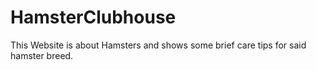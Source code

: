 # HamsterClubhouse
This Website is about Hamsters and shows some brief care tips for said hamster breed.
